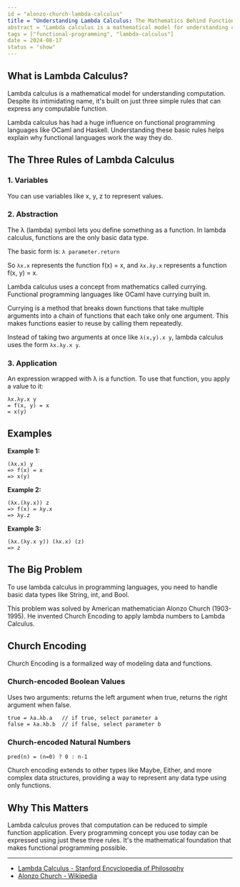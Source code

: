 ```yaml
---
id = "alonzo-church-lambda-calculus"
title = "Understanding Lambda Calculus: The Mathematics Behind Functional Programming"
abstract = "Lambda calculus is a mathematical model for understanding computation using just three simple rules. Created by Alonzo Church, it became the foundation for functional programming languages like OCaml and Haskell."
tags = ["functional-programming", "lambda-calculus"]
date = 2024-08-17
status = "show"
---
```


## What is Lambda Calculus?

Lambda calculus is a mathematical model for understanding computation. Despite its intimidating name, it's built on just three simple rules that can express any computable function.

Lambda calculus has had a huge influence on functional programming languages like OCaml and Haskell. Understanding these basic rules helps explain why functional languages work the way they do.

## The Three Rules of Lambda Calculus

### 1. Variables

You can use variables like x, y, z to represent values.

### 2. Abstraction

The λ (lambda) symbol lets you define something as a function. In lambda calculus, functions are the only basic data type.

The basic form is: `λ parameter.return`

So `λx.x` represents the function f(x) = x, and `λx.λy.x` represents a function f(x, y) = x.

Lambda calculus uses a concept from mathematics called currying. Functional programming languages like OCaml have currying built in.

Currying is a method that breaks down functions that take multiple arguments into a chain of functions that each take only one argument. This makes functions easier to reuse by calling them repeatedly.

Instead of taking two arguments at once like `λ(x,y).x y`, lambda calculus uses the form `λx.λy.x y`.

### 3. Application

An expression wrapped with λ is a function. To use that function, you apply a value to it:

```
λx.λy.x y
= f(x, y) = x
= x(y)
```

## Examples

**Example 1:**

```
(λx.x) y
=> f(x) = x
=> x(y)
```

**Example 2:**

```
(λx.(λy.x)) z
=> f(x) = λy.x
=> λy.z
```

**Example 3:**

```
(λx.(λy.x y)) (λx.x) (z)
=> z
```

## The Big Problem

To use lambda calculus in programming languages, you need to handle basic data types like String, int, and Bool.

This problem was solved by American mathematician Alonzo Church (1903-1995). He invented Church Encoding to apply lambda numbers to Lambda Calculus.

## Church Encoding

Church Encoding is a formalized way of modeling data and functions.

### Church-encoded Boolean Values

Uses two arguments: returns the left argument when true, returns the right argument when false.

```
true = λa.λb.a   // if true, select parameter a
false = λa.λb.b  // if false, select parameter b
```

### Church-encoded Natural Numbers

```
pred(n) = (n=0) ? 0 : n-1
```

Church encoding extends to other types like Maybe, Either, and more complex data structures, providing a way to represent any data type using only functions.

## Why This Matters

Lambda calculus proves that computation can be reduced to simple function application. Every programming concept you use today can be expressed using just these three rules. It's the mathematical foundation that makes functional programming possible.

---

- [Lambda Calculus - Stanford Encyclopedia of Philosophy](https://plato.stanford.edu/entries/lambda-calculus/)
- [Alonzo Church - Wikipedia](https://en.wikipedia.org/wiki/Alonzo_Church)
